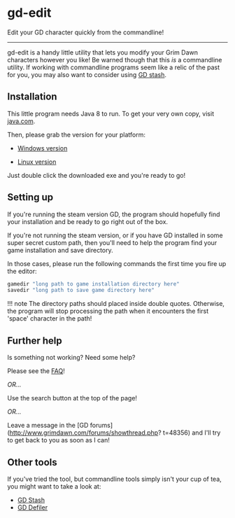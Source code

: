 # gd-edit

Edit your GD character quickly from the commandline!

---

gd-edit is a handy little utility that lets you modify your Grim Dawn
characters however you like! Be warned though that this *is* a commandline
utility. If working with commandline programs seem like a relic of the past for
you, you may also want to consider using [GD
stash](http://www.grimdawn.com/forums/showthread.php?t=23414).

## Installation
This little program needs Java 8 to run. To get your very own copy, visit
[java.com](https://java.com/download/).

Then, please grab the version for your platform:

- [Windows version](http://tiny.cc/gdedexe)

- [Linux version](http://tiny.cc/gdednixbin)

Just double click the downloaded exe and you're ready to go!

## Setting up
If you're running the steam version GD, the program should hopefully find your
installation and be ready to go right out of the box.

If you're not running the steam version, or if you have GD installed in some
super secret custom path, then you'll need to help the program find your game
installation and save directory.

In those cases, please run the following commands the first time you fire up
the editor:

```sh
gamedir "long path to game installation directory here"
savedir "long path to save game directory here"
```

!!! note
    The directory paths should placed inside double quotes. Otherwise, the program
    will stop processing the path when it encounters the first 'space' character in
    the path!

## Further help
Is something not working? Need some help?

Please see the [FAQ](faq.md)!

*OR...*

Use the search button at the top of the page!

*OR...*

Leave a message in the [GD forums](http://www.grimdawn.com/forums/showthread.php?
t=48356) and I'll try to get back to you as soon as I can!

## Other tools
If you've tried the tool, but commandline tools simply isn't your cup of tea,
you might want to take a look at:

- [GD Stash](http://www.grimdawn.com/forums/showthread.php?t=23414)
- [GD Defiler](http://www.grimdawn.com/forums/showthread.php?t=9343)
